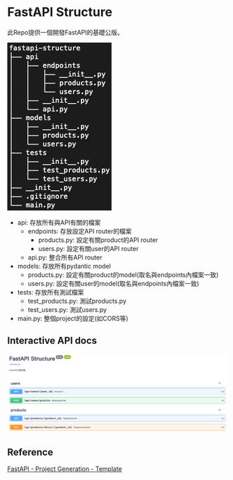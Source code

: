 # FastAPI Structure
此Repo提供一個開發FastAPI的基礎公版。

![project_tree](images/project_tree.png)

* api: 存放所有與API有關的檔案
    * endpoints: 存放設定API router的檔案
        * products.py: 設定有關product的API router
        * users.py: 設定有關user的API router
    * api.py: 整合所有API router
* models: 存放所有pydantic model
    * products.py: 設定有關product的model(取名與endpoints內檔案一致)
    * users.py: 設定有關user的model(取名與endpoints內檔案一致)
* tests: 存放所有測試檔案
    * test_products.py: 測試products.py
    * test_users.py: 測試users.py
* main.py: 整個project的設定(如CORS等)

## Interactive API docs
![api_docs](images/api_docs.png)

## Reference
[FastAPI - Project Generation - Template](https://fastapi.tiangolo.com/project-generation/)